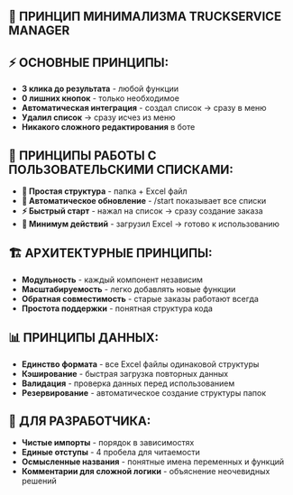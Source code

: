 ## 🎯 ПРИНЦИП МИНИМАЛИЗМА TRUCKSERVICE MANAGER

## ⚡ ОСНОВНЫЕ ПРИНЦИПЫ:
- **3 клика до результата** - любой функции
- **0 лишних кнопок** - только необходимое
- **Автоматическая интеграция** - создал список → сразу в меню
- **Удалил список** → сразу исчез из меню
- **Никакого сложного редактирования** в боте

## 🎯 ПРИНЦИПЫ РАБОТЫ С ПОЛЬЗОВАТЕЛЬСКИМИ СПИСКАМИ:
- **📁 Простая структура** - папка + Excel файл
- **🔄 Автоматическое обновление** - /start показывает все списки
- **⚡ Быстрый старт** - нажал на список → сразу создание заказа
- **🎯 Минимум действий** - загрузил Excel → готово к использованию

## 🏗️ АРХИТЕКТУРНЫЕ ПРИНЦИПЫ:
- **Модульность** - каждый компонент независим
- **Масштабируемость** - легко добавлять новые функции
- **Обратная совместимость** - старые заказы работают всегда
- **Простота поддержки** - понятная структура кода

## 📊 ПРИНЦИПЫ ДАННЫХ:
- **Единство формата** - все Excel файлы одинаковой структуры
- **Кэширование** - быстрая загрузка повторных данных
- **Валидация** - проверка данных перед использованием
- **Резервирование** - автоматическое создание структуры папок

## 🚀 ДЛЯ РАЗРАБОТЧИКА:
- **Чистые импорты** - порядок в зависимостях
- **Единые отступы** - 4 пробела для читаемости
- **Осмысленные названия** - понятные имена переменных и функций
- **Комментарии для сложной логики** - объяснение неочевидных решений